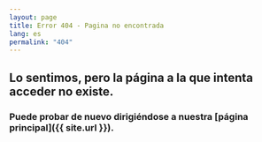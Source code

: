 ```yaml
---
layout: page
title: Error 404 - Pagina no encontrada
lang: es
permalink: "404"
---
```



## Lo sentimos, pero la página a la que intenta acceder no existe.
### Puede probar de nuevo dirigiéndose a nuestra [página principal]({{ site.url }}).

